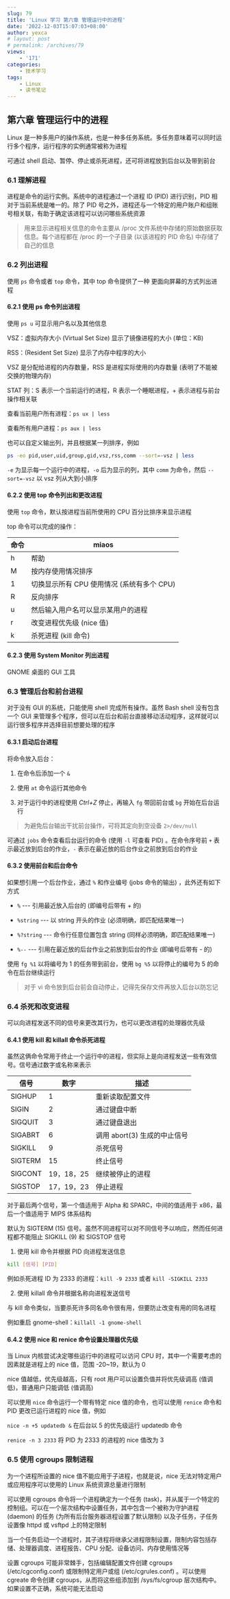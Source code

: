 ```yaml
---
slug: 79
title: 'Linux 学习 第六章 管理运行中的进程'
date: '2022-12-03T15:07:03+08:00'
author: yexca
# layout: post
# permalink: /archives/79
views:
    - '171'
categories:
    - 技术学习
tags:
    - Linux
    - 读书笔记
---
```


## 第六章 管理运行中的进程

Linux 是一种多用户的操作系统，也是一种多任务系统。多任务意味着可以同时运行多个程序，运行程序的实例通常被称为进程

可通过 shell 启动、暂停、停止或杀死进程，还可将进程放到后台以及带到前台

### 6.1 理解进程

进程是命令的运行实例。系统中的进程通过一个进程 ID (PID) 进行识别，PID 相对于当前系统是唯一的。除了 PID 号之外，进程还与一个特定的用户账户和组账号相关联，有助于确定该进程可以访问哪些系统资源

> 用来显示进程相关信息的命令主要从 /proc 文件系统中存储的原始数据获取信息。每个进程都在 /proc 的一个子目录 (以该进程的 PID 命名) 中存储了自己的信息

### 6.2 列出进程

使用 `ps` 命令或者 `top` 命令，其中 top 命令提供了一种 更面向屏幕的方式列出进程

#### 6.2.1 使用 ps 命令列出进程

使用 `ps u` 可显示用户名以及其他信息

VSZ：虚拟内存大小 (Virtual Set Size) 显示了镜像进程的大小 (单位：KB)

RSS：(Resident Set Size) 显示了内存中程序的大小

VSZ 是分配给进程的内存数量，RSS 是进程实际使用的内存数量 (表明了不能被交换的物理内存)

STAT 列：S 表示一个当前运行的进程，R 表示一个睡眠进程，+ 表示进程与前台操作相关联

查看当前用户所有进程：`ps ux | less`

查看所有用户进程：`ps aux | less`

也可以自定义输出列，并且根据某一列排序，例如

```bash
ps -eo pid,user,uid,group,gid,vsz,rss,comm --sort=-vsz | less
```

`-e` 为显示每一个运行中的进程，`-o` 后为显示的列，其中 `comm` 为命令，然后 `--sort=-vsz` 以 vsz 列从大到小排序

#### 6.2.2 使用 top 命令列出和更改进程

使用 `top` 命令，默认按进程当前所使用的 CPU 百分比排序来显示进程

top 命令可以完成的操作：

| 命令 | miaos                                      |
| ---- | ------------------------------------------ |
| h    | 帮助                                       |
| M    | 按内存使用情况排序                         |
| 1    | 切换显示所有 CPU 使用情况 (系统有多个 CPU) |
| R    | 反向排序                                   |
| u    | 然后输入用户名可以显示某用户的进程         |
| r    | 改变进程优先级 (nice 值)                   |
| k    | 杀死进程 (kill 命令)                       |

#### 6.2.3 使用 System Monitor 列出进程

GNOME 桌面的 GUI 工具

### 6.3 管理后台和前台进程

对于没有 GUI 的系统，只能使用 shell 完成所有操作。虽然 Bash shell 没有包含一个 GUI 来管理多个程序，但可以在后台和前台直接移动活动程序，这样就可以运行很多程序并选择目前想要处理的程序

#### 6.3.1 启动后台进程

将命令放入后台：

1. 在命令后添加一个 `&`

2. 使用 `at` 命令运行其他命令

3. 对于运行中的进程使用 *Ctrl+Z* 停止，再输入 `fg` 带回前台或 `bg` 开始在后台运行

> 为避免后台输出干扰前台操作，可将其定向到空设备 `2>/dev/null`

可通过 `jobs` 命令查看后台运行的命令 (使用 `-l` 可查看 PID) 。在命令序号前 `+` 表示最近放到后台的作业，`-` 表示在最近放的后台作业之前放到后台的作业

#### 6.3.2 使用前台和后台命令

如果想引用一个后台作业，通过 `%` 和作业编号 (jobs 命令的输出) ，此外还有如下方式

* `%` --- 引用最近放入后台的 (即编号后带有 + 的)

* `%string` --- 以 string 开头的作业 (必须明确，即匹配结果唯一)

* `%?string` --- 命令行任意位置包含 string (同样必须明确，即匹配结果唯一)

* `%--` --- 引用在最近放的后台作业之前放到后台的作业 (即编号后带有 - 的)

使用 `fg %1` 以将编号为 1 的任务带到前台，使用 `bg %5` 以将停止的编号为 5 的命令在后台继续运行

> 对于 vi 命令放到后台前会自动停止，记得先保存文件再放入后台以防忘记

### 6.4 杀死和改变进程

可以向进程发送不同的信号来更改其行为，也可以更改进程的处理器优先级

#### 6.4.1 使用 kill 和 killall 命令杀死进程

虽然这俩命令常用于终止一个运行中的进程，但实际上是向进程发送一些有效信号。信号通过数字或名称来表示

| 信号    | 数字       | 描述                         |
| ------- | ---------- | ---------------------------- |
| SIGHUP  | 1          | 重新读取配置文件             |
| SIGIN   | 2          | 通过键盘中断                 |
| SIGQUIT | 3          | 通过键盘退出                 |
| SIGABRT | 6          | 调用 abort(3) 生成的中止信号 |
| SIGKILL | 9          | 杀死信号                     |
| SIGTERM | 15         | 终止信号                     |
| SIGCONT | 19，18，25 | 继续被停止的进程             |
| SIGSTOP | 17，19，23 | 停止进程                     |

对于最后两个信号，第一个值适用于 Alpha 和 SPARC，中间的值适用于 x86，最后一个值适用于 MIPS 体系结构

默认为 SIGTERM (15) 信号。虽然不同进程可以对不同信号予以响应，然而任何进程都不能阻止 SIGKILL (9) 和 SIGSTOP 信号

1. 使用 kill 命令并根据 PID 向进程发送信息

```bash
kill [信号] [PID]
```

例如杀死进程 ID 为 2333 的进程：`kill -9 2333` 或者 `kill -SIGKILL 2333`

2. 使用 killall 命令并根据名称向进程发送信号

与 kill 命令类似，当要杀死许多同名命令很有用，但要防止改变有用的同名进程

例如重启 gnome-shell：`killall -1 gnome-shell`

#### 6.4.2 使用 nice 和 renice 命令设置处理器优先级

当 Linux 内核尝试决定哪些运行中的进程可以访问 CPU 时，其中一个需要考虑的因素就是进程上的 nice 值，范围 -20~19，默认为 0

nice 值越低，优先级越高，只有 root 用户可以设置负值并将优先级调高 (值调低)，普通用户只能调低 (值调高)

可以使用 `nice` 命令运行一个带有特定 nice 值的命令，也可以使用 `renice` 命令和 PID 更改已运行进程的 nice 值，例如

`nice -n +5 updatedb &` 在后台以 5 的优先级运行 updatedb 命令

`renice -n 3 2333` 将 PID 为 2333 的进程的 nice 值改为 3

### 6.5 使用 cgroups 限制进程

为一个进程所设置的 nice 值不能应用于子进程，也就是说，nice 无法对特定用户或应用程序可以使用的 Linux 系统资源总量进行限制

可以使用 cgroups 命令将一个进程确定为一个任务 (task)，并从属于一个特定的控制组。可以在一个层次结构中设置任务，其中包含一个被称为守护进程 (daemon) 的任务 (为所有后台服务器进程设置了默认限制) 以及子任务，子任务设置像 httpd 或 vsftpd 上的特定限制

当一个任务启动一个进程时，其子进程将继承父进程限制设置，限制内容包括存储、处理器调度、进程报告、CPU 分配、设备访问、内存使用情况等

设置 cgroups 可能非常棘手，包括编辑配置文件创建 cgroups (/etc/cgconfig.conf) 或限制特定用户或组 (/etc/cgrules.conf) 。可以使用 cgreate 命令创建 cgroups，从而将这些组添加到 /sys/fs/cgroup 层次结构中。如果设置不正确，系统可能无法启动